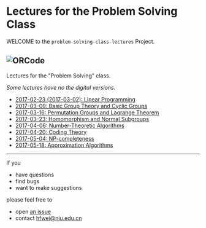 # Lectures for the Problem Solving Class

WELCOME to the `problem-solving-class-lectures` Project.

![ORCode](https://github.com/hengxin/problem-solving-class-lectures/blob/master/2015/2017spring-4th-semester/3-permutation-group-lagrange-theorem/rotational-symmetries-tutorial/figs/orcode.png)
---

Lectures for the "Problem Solving" class.

*Some lectures have no the digital versions.*

- [2017-02-23 (2017-03-02): Linear Programming](https://github.com/hengxin/problem-solving-class-lectures/tree/master/2015/2017spring-4th-semester/1-linear-programming)
- [2017-03-09: Basic Group Theory and Cyclic Groups](https://github.com/hengxin/problem-solving-class-lectures/tree/master/2015/2017spring-4th-semester/2-basic-group-theory-cyclic-groups)
- [2017-03-16: Permutation Groups and Lagrange Theorem](https://github.com/hengxin/problem-solving-class-lectures/tree/master/2015/2017spring-4th-semester/3-permutation-group-lagrange-theorem)
- [2017-03-23: Homomorphism and Normal Subgroups](https://github.com/hengxin/problem-solving-class-lectures/tree/master/2015/2017spring-4th-semester/4-homomorphisms-normal-subgroups)
- [2017-04-06: Number-Theoretic Algorithms](https://github.com/hengxin/problem-solving-class-lectures/tree/master/2015/2017spring-4th-semester/6-number-theoretic-algs)
- [2017-04-20: Coding Theory](https://github.com/hengxin/problem-solving-class-lectures/tree/master/2015/2017spring-4th-semester/8-coding-theory)
- [2017-05-04: NP-completeness](https://github.com/hengxin/problem-solving-class-lectures/tree/master/2015/2017spring-4th-semester/10-p-np)
- [2017-05-18: Approximation Algorithms](https://github.com/hengxin/problem-solving-class-lectures/tree/master/2015/2017spring-4th-semester/12-approximation-algorithms)

---

If you

- have questions
- find bugs
- want to make suggestions

please feel free to 

- open [an issue](https://github.com/hengxin/problem-solving-class-lectures/issues) 
- contact hfwei@nju.edu.cn
